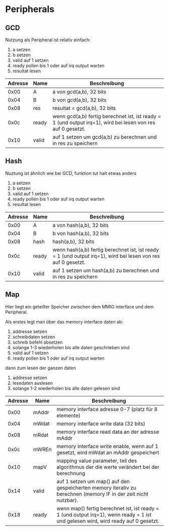 # Peripherals
## GCD
Nutzung als Peripheral ist relativ einfach:

1. a setzen
2. b setzen
3. valid auf 1 setzen
4. ready pollen bis 1 oder auf irq output warten
5. resultat lesen

Adresse | Name | Beschreibung
--------|------|----------------
0x00    | A    | a von gcd(a,b), 32 bits
0x04    | B    | b von gcd(a,b), 32 bits
0x08    | res  | resultat = gcd(a,b), 32 bits
0x0c    | ready| wenn gcd(a,b) fertig berechnet ist, ist ready = 1 (und output irq=1), wird bei lesen von res auf 0 gesetzt.
0x10    | valid| auf 1 setzen um gcd(a,b) zu berechnen und in res zu speichern

## Hash
Nuztung ist ähnlich wie bei GCD, funktion tut halt etwas anders

1. a setzen
2. b setzen
3. valid auf 1 setzen
4. ready pollen bis 1 oder auf irq output warten
5. resultat lesen

Adresse | Name | Beschreibung
--------|------|----------------
0x00    | A    | a von hash(a,b), 32 bits
0x04    | B    | b von hash(a,b), 32 bits
0x08    | hash | hash(a,b), 32 bits
0x0c    | ready| wenn hash(a,b) fertig berechnet ist, ist ready = 1 (und output irq=1), wird bei lesen von res auf 0 gesetzt.
0x10    | valid| auf 1 setzen um hash(a,b) zu berechnen und in res zu speichern

## Map
Hier liegt ein geteilter Speicher zwischen dem MMIO interface und dem Peripheral.

Als erstes legt man über das memory interface daten ab:
1. addresse setzen
2. schreibdaten setzen
3. schreib befehl absetzen
4. solange 1-3 wiederholen bis alle daten geschrieben sind
5. valid auf 1 setzen
6. ready pollen bis 1 oder auf irq output warten

dann zum lesen der ganzen daten
1. addresse setzen
2. lesedaten auslesen
3. solange 1-2 wiederholen bis alle daten gelesen sind

Adresse | Name | Beschreibung
--------|------|----------------
0x00    | mAddr| memory interface adresse 0-7 (platz für 8 elemente)
0x04    | mWdat| memory interface write data (32 bits)
0x08    | mRdat| memory interface read data an der adresse mAddr
0x0c    | mWREn| memory interface write enable, wenn auf 1 gesetzt, wird mWdat an mAddr gespeichert
0x10    | mapV | mapping value parameter, teil des algorithmus der die werte verändert bei der berechnung
0x14    | valid| auf 1 setzen um map() auf den gespeicherten memory iterativ zu berechnen (memory IF in der zeit nicht nutzbar).
0x18    | ready| wenn map() fertig berechnet ist, ist ready = 1 (und output irq=1), wenn ready = 1 ist und gelesen wird, wird ready auf 0 gesetzt.
